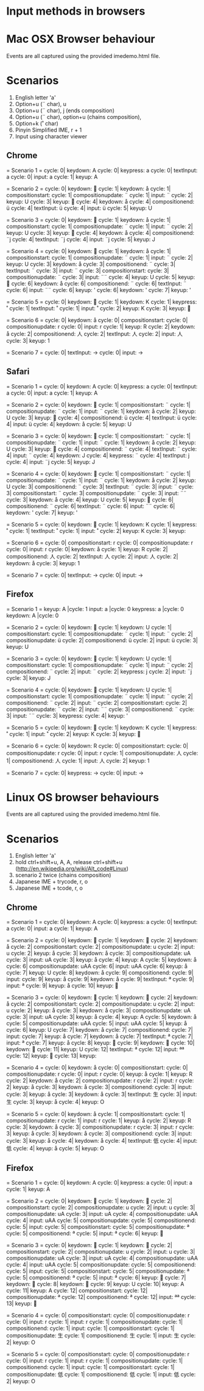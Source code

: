 Input methods in browsers
=========================

Mac OSX Browser behaviour
=========================
Events are all captured using the provided imedemo.html file.

Scenarios
=========
1. English letter 'a'
2. Option+u (¨ char), u
3. Option+u (¨ char), j (ends composition)
4. Option+u (¨ char), option+u (chains composition), <left arrow>
5. Option+k (˚ char)
6. Pinyin Simplified IME, r + 1
7. Input using character viewer

Chrome
------
= Scenario 1 =
cycle: 0| keydown: A
cycle: 0| keypress: a
cycle: 0| textInput: a
cycle: 0| input: a
cycle: 1| keyup: A

= Scenario 2 =
cycle: 0| keydown: 
cycle: 1| keydown: å
cycle: 1| compositionstart:
cycle: 1| compositionupdate: ¨
cycle: 1| input: ¨
cycle: 2| keyup: U
cycle: 3| keyup: 
cycle: 4| keydown: å
cycle: 4| compositionend: ü
cycle: 4| textInput: ü
cycle: 4| input: ü
cycle: 5| keyup: U

= Scenario 3 =
cycle: 0| keydown: 
cycle: 1| keydown: å
cycle: 1| compositionstart:
cycle: 1| compositionupdate: ¨
cycle: 1| input: ¨
cycle: 2| keyup: U
cycle: 3| keyup: 
cycle: 4| keydown: å
cycle: 4| compositionend: ¨j
cycle: 4| textInput: ¨j
cycle: 4| input: ¨j
cycle: 5| keyup: J

= Scenario 4 =
cycle: 0| keydown: 
cycle: 1| keydown: å
cycle: 1| compositionstart:
cycle: 1| compositionupdate: ¨
cycle: 1| input: ¨
cycle: 2| keyup: U
cycle: 3| keydown: å
cycle: 3| compositionend: ¨
cycle: 3| textInput: ¨
cycle: 3| input: ¨
cycle: 3| compositionstart:
cycle: 3| compositionupdate: ¨
cycle: 3| input: ¨¨
cycle: 4| keyup: U
cycle: 5| keyup: 
cycle: 6| keydown: å
cycle: 6| compositionend: ¨
cycle: 6| textInput: ¨
cycle: 6| input: ¨¨
cycle: 6| keyup: '
cycle: 6| keydown: '
cycle: 7| keyup: '

= Scenario 5 =
cycle: 0| keydown: 
cycle: 1| keydown: K
cycle: 1| keypress: ˚
cycle: 1| textInput: ˚
cycle: 1| input: ˚
cycle: 2| keyup: K
cycle: 3| keyup: 

= Scenario 6 =
cycle: 0| keydown: å
cycle: 0| compositionstart:
cycle: 0| compositionupdate: r
cycle: 0| input: r
cycle: 1| keyup: R
cycle: 2| keydown: å
cycle: 2| compositionend: 人
cycle: 2| textInput: 人
cycle: 2| input: 人
cycle: 3| keyup: 1

= Scenario 7 =
cycle: 0| textInput: →
cycle: 0| input: →

Safari
------
= Scenario 1 =
cycle: 0| keydown: A
cycle: 0| keypress: a
cycle: 0| textInput: a
cycle: 0| input: a
cycle: 1| keyup: A

= Scenario 2 =
cycle: 0| keydown: 
cycle: 1| compositionstart: ¨
cycle: 1| compositionupdate: ¨
cycle: 1| input: ¨
cycle: 1| keydown: å
cycle: 2| keyup: U
cycle: 3| keyup: 
cycle: 4| compositionend: ü
cycle: 4| textInput: ü
cycle: 4| input: ü
cycle: 4| keydown: å
cycle: 5| keyup: U

= Scenario 3 =
cycle: 0| keydown: 
cycle: 1| compositionstart: ¨
cycle: 1| compositionupdate: ¨
cycle: 1| input: ¨
cycle: 1| keydown: å
cycle: 2| keyup: U
cycle: 3| keyup: 
cycle: 4| compositionend: ¨
cycle: 4| textInput: ¨
cycle: 4| input: ¨
cycle: 4| keydown: J
cycle: 4| keypress: ¨
cycle: 4| textInput: j
cycle: 4| input: ¨j
cycle: 5| keyup: J

= Scenario 4 =
cycle: 0| keydown: 
cycle: 1| compositionstart: ¨
cycle: 1| compositionupdate: ¨
cycle: 1| input: ¨
cycle: 1| keydown: å
cycle: 2| keyup: U
cycle: 3| compositionend: ¨
cycle: 3| textInput: ¨
cycle: 3| input: ¨
cycle: 3| compositionstart: ¨
cycle: 3| compositionupdate: ¨
cycle: 3| input: ¨¨
cycle: 3| keydown: å
cycle: 4| keyup: U
cycle: 5| keyup: 
cycle: 6| compositionend: ¨
cycle: 6| textInput: ¨
cycle: 6| input: ¨¨
cycle: 6| keydown: '
cycle: 7| keyup: '

= Scenario 5 =
cycle: 0| keydown: 
cycle: 1| keydown: K
cycle: 1| keypress: ˚
cycle: 1| textInput: ˚
cycle: 1| input: ˚
cycle: 2| keyup: K
cycle: 3| keyup:

= Scenario 6 =
cycle: 0| compositionstart: r
cycle: 0| compositionupdate: r
cycle: 0| input: r
cycle: 0| keydown: å
cycle: 1| keyup: R
cycle: 2| compositionend: 人
cycle: 2| textInput: 人
cycle: 2| input: 人
cycle: 2| keydown: å
cycle: 3| keyup: 1

= Scenario 7 =
cycle: 0| textInput: →
cycle: 0| input: →

Firefox
-------
= Scenario 1 =
keyup: A |cycle: 1
input: a |cycle: 0
keypress: a |cycle: 0
keydown: A |cycle: 0

= Scenario 2 =
cycle: 0| keydown: 
cycle: 1| keydown: U
cycle: 1| compositionstart:
cycle: 1| compositionupdate: ¨
cycle: 1| input: ¨
cycle: 2| compositionupdate: ü
cycle: 2| compositionend: ü
cycle: 2| input: ü
cycle: 3| keyup: U

= Scenario 3 =
cycle: 0| keydown: 
cycle: 1| keydown: U
cycle: 1| compositionstart:
cycle: 1| compositionupdate: ¨
cycle: 1| input: ¨
cycle: 2| compositionend: ¨
cycle: 2| input: ¨
cycle: 2| keypress: j
cycle: 2| input: ¨j
cycle: 3| keyup: J

= Scenario 4 =
cycle: 0| keydown: 
cycle: 1| keydown: U
cycle: 1| compositionstart:
cycle: 1| compositionupdate: ¨
cycle: 1| input: ¨
cycle: 2| compositionend: ¨
cycle: 2| input: ¨
cycle: 2| compositionstart:
cycle: 2| compositionupdate: ¨
cycle: 2| input: ¨¨
cycle: 3| compositionend: ¨
cycle: 3| input: ¨¨
cycle: 3| keypress:  
cycle: 4| keyup: '

= Scenario 5 =
cycle: 0| keydown: 
cycle: 1| keydown: K
cycle: 1| keypress: ˚
cycle: 1| input: ˚
cycle: 2| keyup: K
cycle: 3| keyup: 

= Scenario 6 =
cycle: 0| keydown: R
cycle: 0| compositionstart:
cycle: 0| compositionupdate: r
cycle: 0| input: r
cycle: 1| compositionupdate: 人
cycle: 1| compositionend: 人
cycle: 1| input: 人
cycle: 2| keyup: 1

= Scenario 7 =
cycle: 0| keypress: →
cycle: 0| input: →

Linux OS browser behaviours
===========================
Events are all captured using the provided imedemo.html file.

Scenarios
=========
1. English letter 'a'
2. hold ctrl+shift+u, A, A, release ctrl+shift+u (http://en.wikipedia.org/wiki/Alt_code#Linux)
3. scenario 2 twice  (chains composition)
4. Japanese IME + trycode, r, o
5. Japanese IME + tcode, r, o

Chrome
------
= Scenario 1 =
cycle: 0| keydown: A
cycle: 0| keypress: a
cycle: 0| textInput: a
cycle: 0| input: a
cycle: 1| keyup: A

= Scenario 2 =
cycle: 0| keydown: 
cycle: 1| keydown: 
cycle: 2| keydown: å
cycle: 2| compositionstart:
cycle: 2| compositionupdate: u
cycle: 2| input: u
cycle: 2| keyup: å
cycle: 3| keydown: å
cycle: 3| compositionupdate: uA
cycle: 3| input: uA
cycle: 3| keyup: å
cycle: 4| keyup: A
cycle: 5| keydown: å
cycle: 6| compositionupdate: uAA
cycle: 6| input: uAA
cycle: 6| keyup: å
cycle: 7| keyup: U
cycle: 8| keydown: å
cycle: 9| compositionend:
cycle: 9| input:
cycle: 9| keyup: å
cycle: 9| keydown: å
cycle: 9| textInput: ª
cycle: 9| input: ª
cycle: 9| keyup: å
cycle: 10| keyup: 

= Scenario 3 =
cycle: 0| keydown: 
cycle: 1| keydown: 
cycle: 2| keydown: å
cycle: 2| compositionstart:
cycle: 2| compositionupdate: u
cycle: 2| input: u
cycle: 2| keyup: å
cycle: 3| keydown: å
cycle: 3| compositionupdate: uA
cycle: 3| input: uA
cycle: 3| keyup: å
cycle: 4| keyup: A
cycle: 5| keydown: å
cycle: 5| compositionupdate: uAA
cycle: 5| input: uAA
cycle: 5| keyup: å
cycle: 6| keyup: U
cycle: 7| keydown: å
cycle: 7| compositionend:
cycle: 7| input:
cycle: 7| keyup: å
cycle: 7| keydown: å
cycle: 7| textInput: ª
cycle: 7| input: ª
cycle: 7| keyup: å
cycle: 8| keyup: 
cycle: 9| keydown: 
cycle: 10| keydown: 
cycle: 11| keyup: U
cycle: 12| textInput: ª
cycle: 12| input: ªª
cycle: 12| keyup: 
cycle: 13| keyup:

= Scenario 4 =
cycle: 0| keydown: å
cycle: 0| compositionstart:
cycle: 0| compositionupdate: r
cycle: 0| input: r
cycle: 0| keyup: å
cycle: 1| keyup: R
cycle: 2| keydown: å
cycle: 2| compositionupdate: r
cycle: 2| input: r
cycle: 2| keyup: å
cycle: 3| keydown: å
cycle: 3| compositionend:
cycle: 3| input:
cycle: 3| keyup: å
cycle: 3| keydown: å
cycle: 3| textInput: 生
cycle: 3| input: 生
cycle: 3| keyup: å
cycle: 4| keyup: O

= Scenario 5 =
cycle: 0| keydown: å
cycle: 1| compositionstart:
cycle: 1| compositionupdate: r
cycle: 1| input: r
cycle: 1| keyup: å
cycle: 2| keyup: R
cycle: 3| keydown: å
cycle: 3| compositionupdate: r
cycle: 3| input: r
cycle: 3| keyup: å
cycle: 3| keydown: å
cycle: 3| compositionend:
cycle: 3| input:
cycle: 3| keyup: å
cycle: 4| keydown: å
cycle: 4| textInput: 低
cycle: 4| input: 低
cycle: 4| keyup: å
cycle: 5| keyup: O

Firefox
-------
= Scenario 1 =
cycle: 0| keydown: A
cycle: 0| keypress: a
cycle: 0| input: a
cycle: 1| keyup: A

= Scenario 2 =
cycle: 0| keydown: 
cycle: 1| keydown: 
cycle: 2| compositionstart:
cycle: 2| compositionupdate: u
cycle: 2| input: u
cycle: 3| compositionupdate: uA
cycle: 3| input: uA
cycle: 4| compositionupdate: uAA
cycle: 4| input: uAA
cycle: 5| compositionupdate:
cycle: 5| compositionend:
cycle: 5| input:
cycle: 5| compositionstart:
cycle: 5| compositionupdate: ª
cycle: 5| compositionend: ª
cycle: 5| input: ª
cycle: 6| keyup: 

= Scenario 3 =
cycle: 0| keydown: 
cycle: 1| keydown: 
cycle: 2| compositionstart:
cycle: 2| compositionupdate: u
cycle: 2| input: u
cycle: 3| compositionupdate: uA
cycle: 3| input: uA
cycle: 4| compositionupdate: uAA
cycle: 4| input: uAA
cycle: 5| compositionupdate:
cycle: 5| compositionend:
cycle: 5| input:
cycle: 5| compositionstart:
cycle: 5| compositionupdate: ª
cycle: 5| compositionend: ª
cycle: 5| input: ª
cycle: 6| keyup: 
cycle: 7| keydown: 
cycle: 8| keydown: 
cycle: 9| keyup: U
cycle: 10| keyup: A
cycle: 11| keyup: A
cycle: 12| compositionstart:
cycle: 12| compositionupdate: ª
cycle: 12| compositionend: ª
cycle: 12| input: ªª
cycle: 13| keyup: 

= Scenario 4 =
cycle: 0| compositionstart:
cycle: 0| compositionupdate: r
cycle: 0| input: r
cycle: 1| input: r
cycle: 1| compositionupdate:
cycle: 1| compositionend:
cycle: 1| input:
cycle: 1| compositionstart:
cycle: 1| compositionupdate: 生
cycle: 1| compositionend: 生
cycle: 1| input: 生
cycle: 2| keyup: O

= Scenario 5 =
cycle: 0| compositionstart:
cycle: 0| compositionupdate: r
cycle: 0| input: r
cycle: 1| input: r
cycle: 1| compositionupdate:
cycle: 1| compositionend:
cycle: 1| input:
cycle: 1| compositionstart:
cycle: 1| compositionupdate: 低
cycle: 1| compositionend: 低
cycle: 1| input: 低
cycle: 2| keyup: O